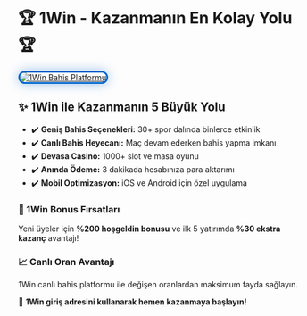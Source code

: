 <h1>🏆 1Win - Kazanmanın En Kolay Yolu 🏆</h1>

<a href="https://cutt.ly/1winLink" title="1Win Resmi Giriş Adresi">
  <img src="https://i.ibb.co/BtMhhf6/g-venligiris.jpg" alt="1Win Bahis Platformu" style="max-width: 100%; border: 3px solid #0066cc; border-radius: 15px; box-shadow: 0px 0px 20px rgba(0, 102, 204, 0.4);">
</a>

<h2>✨ 1Win ile Kazanmanın 5 Büyük Yolu</h2>
<ul>
  <li>✔️ <strong>Geniş Bahis Seçenekleri:</strong> 30+ spor dalında binlerce etkinlik</li>
  <li>✔️ <strong>Canlı Bahis Heyecanı:</strong> Maç devam ederken bahis yapma imkanı</li>
  <li>✔️ <strong>Devasa Casino:</strong> 1000+ slot ve masa oyunu</li>
  <li>✔️ <strong>Anında Ödeme:</strong> 3 dakikada hesabınıza para aktarımı</li>
  <li>✔️ <strong>Mobil Optimizasyon:</strong> iOS ve Android için özel uygulama</li>
</ul>

<h3>🎁 1Win Bonus Fırsatları</h3>
<p>Yeni üyeler için <strong>%200 hoşgeldin bonusu</strong> ve ilk 5 yatırımda <strong>%30 ekstra kazanç</strong> avantajı!</p>

<h3>📈 Canlı Oran Avantajı</h3>
<p>1Win canlı bahis platformu ile değişen oranlardan maksimum fayda sağlayın.</p>

<p>💎 <strong>1Win giriş adresini kullanarak hemen kazanmaya başlayın!</strong></p>

<meta name="description" content="1Win bahis platformu: Geniş bahis seçenekleri, canlı casino ve yüksek bonuslarla kazanç garantisi. 1Win giriş adresiyle hemen katılın!">

